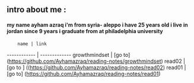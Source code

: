 ## intro about me :

#### my name ayham azraq i'm from syria- aleppo i have 25 years old i live in jordan since 9 years i graduate from at philadelphia university


        name | link
 ------------ | -------------
growthmindset | [go to] (https://github.com/Ayhamazraq/reading-notes/growthmindset)
read02        | [go to ] ((https://github.com/Ayhamazraq/reading-notes/read02)
read01        | [go to] (https://github.com/Ayhamazraq/reading-notes/read01)
